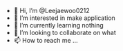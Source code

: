 - 👋 Hi, I’m @Leejaewoo0212
- 👀 I’m interested in make application
- 🌱 I’m currently learning nothing
- 💞️ I’m looking to collaborate on what
- 📫 How to reach me ...

<!---
Leejaewoo0212/Leejaewoo0212 is a ✨ special ✨ repository because its `README.md` (this file) appears on your GitHub profile.
You can click the Preview link to take a look at your changes.
--->
